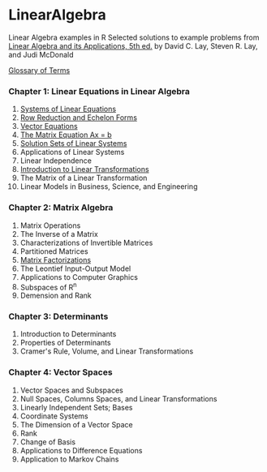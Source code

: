 # LinearAlgebra
Linear Algebra examples in R
Selected solutions to example problems from [Linear Algebra and its Applications, 5th ed.](http://www.amazon.com/Linear-Algebra-Its-Applications-Edition/dp/032198238X)
by David C. Lay, Steven R. Lay, and Judi McDonald

[Glossary of Terms](glossary.md)

### Chapter 1: Linear Equations in Linear Algebra

1. [Systems of Linear Equations](SystemsOfLinearEquations.R)
2. [Row Reduction and Echelon Forms](RowReductionAndEchelonForms.R)
3. [Vector Equations](VectorOperations.R)
4. [The Matrix Equation Ax = b](MatrixEquation.R)
5. [Solution Sets of Linear Systems](SolutionSetsOfLinearEquations.R)
6. Applications of Linear Systems
7. Linear Independence
8. [Introduction to Linear Transformations](IntroToLinearTransformations.R)
9. The Matrix of a Linear Transformation
10. Linear Models in Business, Science, and Engineering

### Chapter 2: Matrix Algebra

1. Matrix Operations
2. The Inverse of a Matrix
3. Characterizations of Invertible Matrices
4. Partitioned Matrices
5. [Matrix Factorizations](MatrixFactorization.R)
6. The Leontief Input-Output Model
7. Applications to Computer Graphics
8. Subspaces of R<sup>n</sup>
9. Demension and Rank

### Chapter 3: Determinants

1. Introduction to Determinants
2. Properties of Determinants
3. Cramer's Rule, Volume, and Linear Transformations

### Chapter 4: Vector Spaces

1. Vector Spaces and Subspaces
2. Null Spaces, Columns Spaces, and Linear Transformations
3. Linearly Independent Sets; Bases
4. Coordinate Systems
5. The Dimension of a Vector Space
6. Rank
7. Change of Basis
8. Applications to Difference Equations
9. Application to Markov Chains



